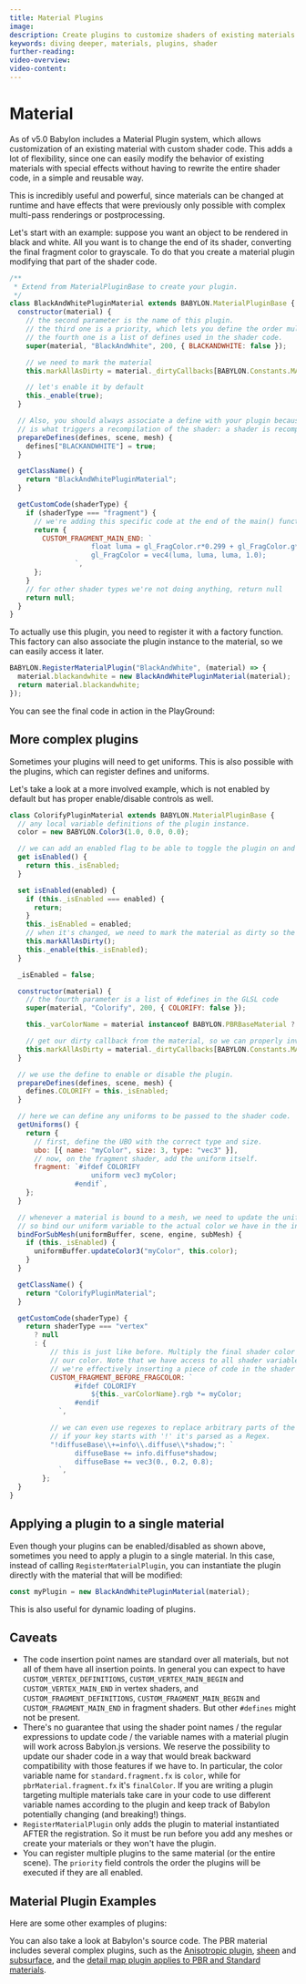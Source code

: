 ```yaml
---
title: Material Plugins
image:
description: Create plugins to customize shaders of existing materials
keywords: diving deeper, materials, plugins, shader
further-reading:
video-overview:
video-content:
---
```


# Material

As of v5.0 Babylon includes a Material Plugin system, which allows customization of an existing material with custom shader code. This adds a lot of flexibility, since one can easily modify the behavior of existing materials with special effects without having to rewrite the entire shader code, in a simple and reusable way.

This is incredibly useful and powerful, since materials can be changed at runtime and have effects that were previously only possible with complex multi-pass renderings or postprocessing.

Let's start with an example: suppose you want an object to be rendered in black and white. All you want is to change the end of its shader, converting the final fragment color to grayscale. To do that you create a material plugin modifying that part of the shader code.

```javascript
/**
 * Extend from MaterialPluginBase to create your plugin.
 */
class BlackAndWhitePluginMaterial extends BABYLON.MaterialPluginBase {
  constructor(material) {
    // the second parameter is the name of this plugin.
    // the third one is a priority, which lets you define the order multiple plugins are run. Lower numbers run first.
    // the fourth one is a list of defines used in the shader code.
    super(material, "BlackAndWhite", 200, { BLACKANDWHITE: false });

    // we need to mark the material
    this.markAllAsDirty = material._dirtyCallbacks[BABYLON.Constants.MATERIAL_AllDirtyFlag];

    // let's enable it by default
    this._enable(true);
  }

  // Also, you should always associate a define with your plugin because the list of defines (and their values)
  // is what triggers a recompilation of the shader: a shader is recompiled only if a value of a define changes.
  prepareDefines(defines, scene, mesh) {
    defines["BLACKANDWHITE"] = true;
  }

  getClassName() {
    return "BlackAndWhitePluginMaterial";
  }

  getCustomCode(shaderType) {
    if (shaderType === "fragment") {
      // we're adding this specific code at the end of the main() function
      return {
        CUSTOM_FRAGMENT_MAIN_END: `
                    float luma = gl_FragColor.r*0.299 + gl_FragColor.g*0.587 + gl_FragColor.b*0.114;
                    gl_FragColor = vec4(luma, luma, luma, 1.0);
                `,
      };
    }
    // for other shader types we're not doing anything, return null
    return null;
  }
}
```

To actually use this plugin, you need to register it with a factory function. This factory can also associate the plugin instance to the material, so we can easily access it later.

```js
BABYLON.RegisterMaterialPlugin("BlackAndWhite", (material) => {
  material.blackandwhite = new BlackAndWhitePluginMaterial(material);
  return material.blackandwhite;
});
```

You can see the final code in action in the PlayGround: <Playground id="#GC63G5#3" title="Basic material plugin example" />

## More complex plugins

Sometimes your plugins will need to get uniforms. This is also possible with the plugins, which can register defines and uniforms.

Let's take a look at a more involved example, which is not enabled by default but has proper enable/disable controls as well.

```js
class ColorifyPluginMaterial extends BABYLON.MaterialPluginBase {
  // any local variable definitions of the plugin instance.
  color = new BABYLON.Color3(1.0, 0.0, 0.0);

  // we can add an enabled flag to be able to toggle the plugin on and off.
  get isEnabled() {
    return this._isEnabled;
  }

  set isEnabled(enabled) {
    if (this._isEnabled === enabled) {
      return;
    }
    this._isEnabled = enabled;
    // when it's changed, we need to mark the material as dirty so the shader is rebuilt.
    this.markAllAsDirty();
    this._enable(this._isEnabled);
  }

  _isEnabled = false;

  constructor(material) {
    // the fourth parameter is a list of #defines in the GLSL code
    super(material, "Colorify", 200, { COLORIFY: false });

    this._varColorName = material instanceof BABYLON.PBRBaseMaterial ? "finalColor" : "color";

    // get our dirty callback from the material, so we can properly invalidate it for rebuilding.
    this.markAllAsDirty = material._dirtyCallbacks[BABYLON.Constants.MATERIAL_AllDirtyFlag];
  }

  // we use the define to enable or disable the plugin.
  prepareDefines(defines, scene, mesh) {
    defines.COLORIFY = this._isEnabled;
  }

  // here we can define any uniforms to be passed to the shader code.
  getUniforms() {
    return {
      // first, define the UBO with the correct type and size.
      ubo: [{ name: "myColor", size: 3, type: "vec3" }],
      // now, on the fragment shader, add the uniform itself.
      fragment: `#ifdef COLORIFY
                    uniform vec3 myColor;
                #endif`,
    };
  }

  // whenever a material is bound to a mesh, we need to update the uniforms.
  // so bind our uniform variable to the actual color we have in the instance.
  bindForSubMesh(uniformBuffer, scene, engine, subMesh) {
    if (this._isEnabled) {
      uniformBuffer.updateColor3("myColor", this.color);
    }
  }

  getClassName() {
    return "ColorifyPluginMaterial";
  }

  getCustomCode(shaderType) {
    return shaderType === "vertex"
      ? null
      : {
          // this is just like before. Multiply the final shader color by
          // our color. Note that we have access to all shader variables:
          // we're effectively inserting a piece of code in the shader code.
          CUSTOM_FRAGMENT_BEFORE_FRAGCOLOR: `
                #ifdef COLORIFY
                    ${this._varColorName}.rgb *= myColor;
                #endif
            `,

          // we can even use regexes to replace arbitrary parts of the code.
          // if your key starts with '!' it's parsed as a Regex.
          "!diffuseBase\\+=info\\.diffuse\\*shadow;": `
                diffuseBase += info.diffuse*shadow;
                diffuseBase += vec3(0., 0.2, 0.8);
            `,
        };
  }
}
```

<Playground id="#P8B91Z#32" title="Material plugin example with uniforms"/>

## Applying a plugin to a single material

Even though your plugins can be enabled/disabled as shown above, sometimes you need to apply a plugin to a single material. In this case, instead of calling `RegisterMaterialPlugin`, you can instantiate the plugin directly with the material that will be modified:

```js
const myPlugin = new BlackAndWhitePluginMaterial(material);
```

This is also useful for dynamic loading of plugins.

<Playground id="#22HT5Z#4" title="Material plugin applied to a single material"/>

## Caveats

- The code insertion point names are standard over all materials, but not all of them have all insertion points. In general you can expect to have
  `CUSTOM_VERTEX_DEFINITIONS`, `CUSTOM_VERTEX_MAIN_BEGIN` and `CUSTOM_VERTEX_MAIN_END` in vertex shaders, and `CUSTOM_FRAGMENT_DEFINITIONS`, `CUSTOM_FRAGMENT_MAIN_BEGIN` and `CUSTOM_FRAGMENT_MAIN_END` in fragment shaders. But other `#defines` might not be present.
- There's no guarantee that using the shader point names / the regular expressions to update code / the variable names with a material plugin will work across Babylon.js versions. We reserve the possibility to update our shader code in a way that would break backward compatibility with those features if we have to. In particular, the color variable name for `standard.fragment.fx` is `color`, while for `pbrMaterial.fragment.fx` it's `finalColor`. If you are writing a plugin targeting multiple materials take care in your code to use different variable names according to the plugin and keep track of Babylon potentially changing (and breaking!) things.
- `RegisterMaterialPlugin` only adds the plugin to material instantiated AFTER the registration. So it must be run before you add any meshes or create your materials or they won't have the plugin.
- You can register multiple plugins to the same material (or the entire scene). The `priority` field controls the order the plugins will be executed if they are all enabled.

## Material Plugin Examples

Here are some other examples of plugins:

<Playground id="#HCLC5W#1" title="Using a class variable to animate a parameter for all instances"/>
<Playground id="#SYQW69#947" title="Power plant with volumetric fog"/>
<Playground id="#IQPBS4#46" title="Grain (solves banding issues)"/>

You can also take a look at Babylon's source code. The PBR material includes several complex plugins, such as the [Anisotropic plugin](https://github.com/BabylonJS/Babylon.js/blob/master/src/Materials/PBR/pbrAnisotropicConfiguration.ts), [sheen](https://github.com/BabylonJS/Babylon.js/blob/master/src/Materials/PBR/pbrSheenConfiguration.ts) and [subsurface](https://github.com/BabylonJS/Babylon.js/blob/master/src/Materials/PBR/pbrSubSurfaceConfiguration.ts), and the [detail map plugin applies to PBR and Standard materials](https://github.com/BabylonJS/Babylon.js/blob/master/src/Materials/material.detailMapConfiguration.ts).
